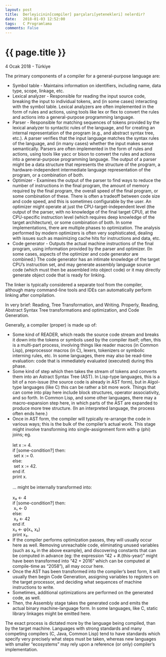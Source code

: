 ```yaml
---
layout: post
title:  Derleyicinin[compiler] parçaları[yetenekleri] nelerdir?
date:   2018-01-03 12:52:00
tags:   C Programlama
comments: False
---
```


{{ page.title }}
================

<p class="meta">4 Ocak 2018 - Türkiye</p>

<p class="ui_qtext_para">The primary components of a compiler for a general-purpose language are:</p><ul><li>Symbol table - Maintains information on identifiers, including name, data type, scope, linkage, etc.</li><li>Lexical analyzer - Responsible for reading the input source code, breaking the input to individual tokens, and (in some cases) interacting with the symbol table. Lexical analyzers are often implemented in the form of rules and actions, using tools like lex or flex to convert the rules and actions into a general-purpose programming language.</li><li>Parser - Responsible for matching sequences of tokens provided by the lexical analyzer to syntactic rules of the language, and for creating an internal representation of the program (e.g., and abstract syntax tree, etc.). A parser verifies that the input language matches the syntax rules of the language, and (in many cases) whether the input makes sense semantically. Parsers are often implemented in the form of rules and actions, using tools like yacc or bison to convert the rules and actions into a general-purpose programming language. The output of a parser might be a data structure that represents the structure of the program, a hardware-independent intermediate language representation of the program, or a combination of both.</li><li>Optimizer - Examines the output of the parser to find ways to reduce the number of instructions in the final program, the amount of memory required by the final program, the overall speed of the final program, or some combination of these. There is often a tradeoff between code size and code speed, and this is sometimes configurable by the user. An optimizer might operate at just the CPU-target-independent level (the output of the parser, with no knowledge of the final target CPU), at the CPU-specific instruction level (which requires deep knowledge of the target architecture), or some combination of both. In some implementations, there are multiple phases to optimization. The analysis performed by modern optimizers is often very sophisticated, dealing with issues such as maximizing cache hits for instructions and data, etc.</li><li>Code generator - Outputs the actual machine instructions of the final program, using information provided by the parser and optimizer. (In some cases, aspects of the optimizer and code generator are combined.) The code generator has an intimate knowledge of the target CPU’s instruction set, and may generate assembly language source code (which must then be assembled into object code) or it may directly generate object code that is ready for linking.</li></ul><p class="ui_qtext_para">The linker is typically considered a separate tool from the compiler, although many command-line tools and IDEs can automatically perform linking after compilation.</p>


<p class="ui_qtext_para">In very brief: Reading, Tree Transformation, and Writing. Properly, Reading, Abstract Syntax Tree transformations and optimization, and Code Generation.</p><p class="ui_qtext_para">Generally, a compiler (proper) is made up of:</p><ul><li>Some kind of READER, which reads the source code stream and breaks it down into the tokens or symbols used by the compiler itself; often, this is a multi-part process, involving things like reader macros (in Common Lisp), preprocessor macros (in C), lexers, tokenizers or symbolic interning rules, etc. In some languages, there may also be read-time evaluation: code that is immediately evaluated (executed) during this phase.</li><li>Some kind of step which then takes the stream of tokens and converts them into an Astract Syntax Tree (AST). In Lisp-type languages, this is a bit of a non-issue (the source code is already in AST form), but in Algol-type languages (like C) this can be rather a bit more work. Things that can come into play here include block structures, operator associativity, and so forth. In Common Lisp, and some other languages, there may a macro-expansion step here, in which parts of the AST are expanded to produce more tree structure. (In an interpreted language, the process often ends here.)</li><li>Once in AST form, the compiler will typically re-arrange the code in various ways; this is the bulk of the compiler’s actual work. This stage might involve transforming into single-assignment form with φ (phi) joins; eg.<br /><br />let x := 4.<br />if [some-condition?] then:<br />&nbsp;set x := 0.<br />else:<br />&nbsp;set x := 42.<br />end if.<br />print x.<br /><br />… might be internally transformed into:<br /><br />x₀ ← 4<br />if [some-condition?] then:<br />&nbsp;x₁ ← 0<br />else:<br />&nbsp;x₂ ← 42<br />end if.<br />x₃ ← φ(x₁, x₂)<br />print x₃.</li><li>If the compiler performs optimization passes, they will usually occur here as well. Removing unreachable code, eliminating unused variables (such as x₀ in the above example), and discovering constants that can be computed in advance (eg: the expression “42 + #.(this-year)” might have been transformed into “42 + 2016” which can be computed at compile-time as “2058”), all may occur here.</li><li>Once the AST has been transformed into the compiler’s best form, it will usually then begin Code Generation, assigning variables to registers on the target processor, and deciding what sequences of machine instructions to write.</li><li>Sometimes, additional optimizations are performed on the generated code, as well.</li><li>Then, the Assembly stage takes the generated code and emits the actual binary machine-language form. In some languages, like C, static library linkages might be emitted here.</li></ul><p class="ui_qtext_para">The exact process is dictated more by the language being compiled, than by the target machine. Languages with strong standards and many competing compilers (C, Java, Common Lisp) tend to have standards which specify very precisely what steps must be taken, whereas new languages with smaller “ecosystems” may rely upon a reference (or only) compiler’s implementation.</p>
